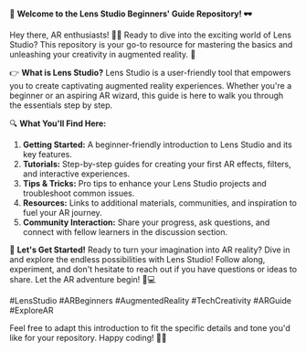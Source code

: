 🚀 **Welcome to the Lens Studio Beginners' Guide Repository! 🕶️**

Hey there, AR enthusiasts! 👋🏼 Ready to dive into the exciting world of Lens Studio? This repository is your go-to resource for mastering the basics and unleashing your creativity in augmented reality. 🌟

👉 **What is Lens Studio?**
Lens Studio is a user-friendly tool that empowers you to create captivating augmented reality experiences. Whether you're a beginner or an aspiring AR wizard, this guide is here to walk you through the essentials step by step.

🔍 **What You'll Find Here:**
1. **Getting Started:** A beginner-friendly introduction to Lens Studio and its key features.
2. **Tutorials:** Step-by-step guides for creating your first AR effects, filters, and interactive experiences.
3. **Tips & Tricks:** Pro tips to enhance your Lens Studio projects and troubleshoot common issues.
4. **Resources:** Links to additional materials, communities, and inspiration to fuel your AR journey.
5. **Community Interaction:** Share your progress, ask questions, and connect with fellow learners in the discussion section.

🚀 **Let's Get Started!**
Ready to turn your imagination into AR reality? Dive in and explore the endless possibilities with Lens Studio! Follow along, experiment, and don't hesitate to reach out if you have questions or ideas to share. Let the AR adventure begin! 🌈💻

#LensStudio #ARBeginners #AugmentedReality #TechCreativity #ARGuide #ExploreAR

Feel free to adapt this introduction to fit the specific details and tone you'd like for your repository. Happy coding! 🎉✨


